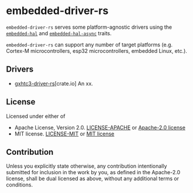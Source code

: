 # embedded-driver-rs

`embedded-driver-rs` serves some platform-agnostic drivers using the [`embedded-hal`](https://crates.io/crates/embedded-hal) and [`embedded-hal-async`](https://crates.io/crates/embedded-hal-async) traits.

`embedded-driver-rs` can support any number of target platforms (e.g. Cortex-M microcontrollers, esp32 microcontrollers, embedded Linux, etc.).

## Drivers

- [gxhtc3-driver-rs](../gxhtc3-driver-rs)[crate.io] An xx.

## License

Licensed under either of

- Apache License, Version 2.0. [LICENSE-APACHE](LICENSE-APACHE) or [Apache-2.0 license](http://apache.org/licenses/LICENSE-2.0)
- MIT license. [LICENSE-MIT](LICENSE-MIT) or [MIT license](http://opensource.org/licenses/MIT)

## Contribution

Unless you explicitly state otherwise, any contribution intentionally submitted
for inclusion in the work by you, as defined in the Apache-2.0 license, shall
be dual licensed as above, without any additional terms or conditions.
